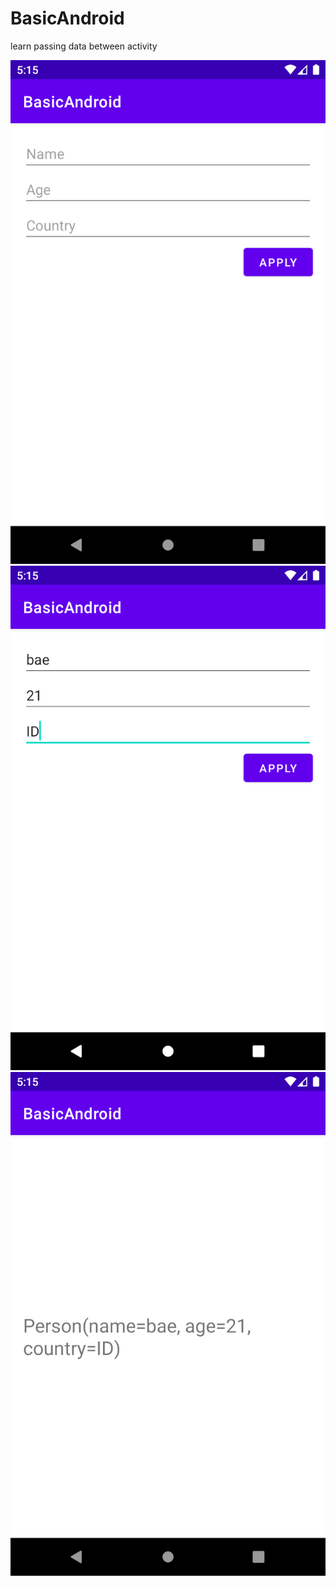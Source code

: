 # BasicAndroid
learn passing data between activity

![Image](https://github.com/albae69/BasicAndroid/blob/passing-data/app/src/main/res/drawable/img_passing_data_1.png)
![Image](https://github.com/albae69/BasicAndroid/blob/passing-data/app/src/main/res/drawable/img_passing_data_2.png)
![Image](https://github.com/albae69/BasicAndroid/blob/passing-data/app/src/main/res/drawable/img_passing_data_3.png)
